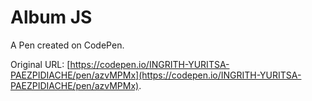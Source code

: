 # Album JS

A Pen created on CodePen.

Original URL: [https://codepen.io/INGRITH-YURITSA-PAEZPIDIACHE/pen/azvMPMx](https://codepen.io/INGRITH-YURITSA-PAEZPIDIACHE/pen/azvMPMx).

